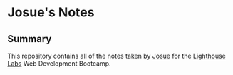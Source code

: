 # Josue's Notes
## Summary
This repository contains all of the notes taken by [Josue](https://github.com/josuevalo) for the [Lighthouse Labs](https://www.lighthouselabs.ca/) Web Development Bootcamp.
